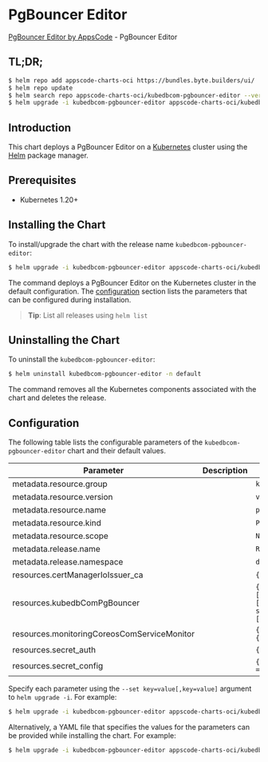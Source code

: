 # PgBouncer Editor

[PgBouncer Editor by AppsCode](https://byte.builders) - PgBouncer Editor

## TL;DR;

```bash
$ helm repo add appscode-charts-oci https://bundles.byte.builders/ui/
$ helm repo update
$ helm search repo appscode-charts-oci/kubedbcom-pgbouncer-editor --version=v0.4.21
$ helm upgrade -i kubedbcom-pgbouncer-editor appscode-charts-oci/kubedbcom-pgbouncer-editor -n default --create-namespace --version=v0.4.21
```

## Introduction

This chart deploys a PgBouncer Editor on a [Kubernetes](http://kubernetes.io) cluster using the [Helm](https://helm.sh) package manager.

## Prerequisites

- Kubernetes 1.20+

## Installing the Chart

To install/upgrade the chart with the release name `kubedbcom-pgbouncer-editor`:

```bash
$ helm upgrade -i kubedbcom-pgbouncer-editor appscode-charts-oci/kubedbcom-pgbouncer-editor -n default --create-namespace --version=v0.4.21
```

The command deploys a PgBouncer Editor on the Kubernetes cluster in the default configuration. The [configuration](#configuration) section lists the parameters that can be configured during installation.

> **Tip**: List all releases using `helm list`

## Uninstalling the Chart

To uninstall the `kubedbcom-pgbouncer-editor`:

```bash
$ helm uninstall kubedbcom-pgbouncer-editor -n default
```

The command removes all the Kubernetes components associated with the chart and deletes the release.

## Configuration

The following table lists the configurable parameters of the `kubedbcom-pgbouncer-editor` chart and their default values.

|                  Parameter                  | Description |                                                                                                                                                                                                                                                                                                                                                                                                                                                                                                                                                                                              Default                                                                                                                                                                                                                                                                                                                                                                                                                                                                                                                                                                                              |
|---------------------------------------------|-------------|---------------------------------------------------------------------------------------------------------------------------------------------------------------------------------------------------------------------------------------------------------------------------------------------------------------------------------------------------------------------------------------------------------------------------------------------------------------------------------------------------------------------------------------------------------------------------------------------------------------------------------------------------------------------------------------------------------------------------------------------------------------------------------------------------------------------------------------------------------------------------------------------------------------------------------------------------------------------------------------------------------------------------------------------------------------------------------------------------------------------------------------------------------------------------------------------------|
| metadata.resource.group                     |             | <code>kubedb.com</code>                                                                                                                                                                                                                                                                                                                                                                                                                                                                                                                                                                                                                                                                                                                                                                                                                                                                                                                                                                                                                                                                                                                                                                           |
| metadata.resource.version                   |             | <code>v1</code>                                                                                                                                                                                                                                                                                                                                                                                                                                                                                                                                                                                                                                                                                                                                                                                                                                                                                                                                                                                                                                                                                                                                                                                   |
| metadata.resource.name                      |             | <code>pgbouncers</code>                                                                                                                                                                                                                                                                                                                                                                                                                                                                                                                                                                                                                                                                                                                                                                                                                                                                                                                                                                                                                                                                                                                                                                           |
| metadata.resource.kind                      |             | <code>PgBouncer</code>                                                                                                                                                                                                                                                                                                                                                                                                                                                                                                                                                                                                                                                                                                                                                                                                                                                                                                                                                                                                                                                                                                                                                                            |
| metadata.resource.scope                     |             | <code>Namespaced</code>                                                                                                                                                                                                                                                                                                                                                                                                                                                                                                                                                                                                                                                                                                                                                                                                                                                                                                                                                                                                                                                                                                                                                                           |
| metadata.release.name                       |             | <code>RELEASE-NAME</code>                                                                                                                                                                                                                                                                                                                                                                                                                                                                                                                                                                                                                                                                                                                                                                                                                                                                                                                                                                                                                                                                                                                                                                         |
| metadata.release.namespace                  |             | <code>default</code>                                                                                                                                                                                                                                                                                                                                                                                                                                                                                                                                                                                                                                                                                                                                                                                                                                                                                                                                                                                                                                                                                                                                                                              |
| resources.certManagerIoIssuer_ca            |             | <code>{"apiVersion":"cert-manager.io/v1","kind":"Issuer","metadata":{"name":"pgbouncer-ca","namespace":"demo"},"spec":{"ca":{"secretName":"pgbouncer-ca"}}}</code>                                                                                                                                                                                                                                                                                                                                                                                                                                                                                                                                                                                                                                                                                                                                                                                                                                                                                                                                                                                                                                |
| resources.kubedbComPgBouncer                |             | <code>{"apiVersion":"kubedb.com/v1","kind":"PgBouncer","metadata":{"name":"pgbouncer","namespace":"demo"},"spec":{"authSecret":{"name":"pgbouncer-auth"},"configSecret":{"name":"pgbouncer-config"},"connectionPool":{"adminUsers":["rakib"],"authType":"md5","authUser":"rakib","defaultPoolSize":20,"maxClientConnections":20,"maxDBConnections":0,"maxUserConnections":0,"minPoolSize":0,"poolMode":"session","port":5432,"reservePoolSize":5,"statsPeriodSeconds":60},"databases":[{"alias":"testdb","databaseName":"test","databaseRef":{"name":"demo-pg","namespace":"demo"}}],"deletionPolicy":"WipeOut","monitor":{"agent":"prometheus.io","prometheus":{"serviceMonitor":{"interval":"30s","labels":{"release":"prometheus-stack"}}}},"podTemplate":{"spec":{"args":["--character-set-server=utf8mb4"],"env":[{"name":"MYSQL_DATABASE","value":"mdDB"}],"resources":{"requests":{"cpu":"250m","memory":"1Gi"}}}},"replicas":3,"tls":{"certificates":[{"alias":"server","dnsNames":["localhost"],"ipAddresses":["127.0.0.1"],"subject":{"organizations":["kubedb:server"]}}],"issuerRef":{"apiGroup":"cert-manager.io","kind":"Issuer","name":"proxysql-ca"}},"version":"1.17.0"}}</code> |
| resources.monitoringCoreosComServiceMonitor |             | <code>{"apiVersion":"monitoring.coreos.com/v1","kind":"ServiceMonitor","metadata":{"name":"pgbouncer","namespace":"demo"},"spec":{"endpoints":[{"honorLabels":true,"interval":"30s","path":"/metrics","port":"metrics"}],"namespaceSelector":{"matchNames":["demo"]},"selector":{"matchLabels":{"app.kubernetes.io/instance":"pgbouncer","app.kubernetes.io/name":"pgbouncers.kubedb.com"}}}}</code>                                                                                                                                                                                                                                                                                                                                                                                                                                                                                                                                                                                                                                                                                                                                                                                              |
| resources.secret_auth                       |             | <code>{"apiVersion":"v1","kind":"Secret","metadata":{"name":"pgbouncer-auth","namespace":"demo"},"stringData":{"password":"thisIs1StrongPassword","username":"root"},"type":"Opaque"}</code>                                                                                                                                                                                                                                                                                                                                                                                                                                                                                                                                                                                                                                                                                                                                                                                                                                                                                                                                                                                                      |
| resources.secret_config                     |             | <code>{"apiVersion":"v1","kind":"Secret","metadata":{"name":"pgbouncer-config","namespace":"demo"},"stringData":{"md-config.cnf":"[mysqld]\nmax_connections = 200\nread_buffer_size = 1048576\n"},"type":"Opaque"}</code>                                                                                                                                                                                                                                                                                                                                                                                                                                                                                                                                                                                                                                                                                                                                                                                                                                                                                                                                                                         |


Specify each parameter using the `--set key=value[,key=value]` argument to `helm upgrade -i`. For example:

```bash
$ helm upgrade -i kubedbcom-pgbouncer-editor appscode-charts-oci/kubedbcom-pgbouncer-editor -n default --create-namespace --version=v0.4.21 --set metadata.resource.group=kubedb.com
```

Alternatively, a YAML file that specifies the values for the parameters can be provided while
installing the chart. For example:

```bash
$ helm upgrade -i kubedbcom-pgbouncer-editor appscode-charts-oci/kubedbcom-pgbouncer-editor -n default --create-namespace --version=v0.4.21 --values values.yaml
```
